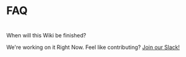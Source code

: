 # FAQ
#

When will this Wiki be finished?

We're working on it Right Now. Feel like contributing? [Join our Slack!](http://slack.giveth.io "Join the #wiki channel")
